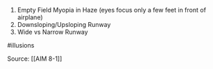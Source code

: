 1. Empty Field Myopia in Haze (eyes focus only a few feet in front of airplane)
2. Downsloping/Upsloping Runway
3. Wide vs Narrow Runway

#illusions

Source: [[AIM 8-1]]

